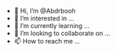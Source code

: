 - 👋 Hi, I’m @Abdrbooh
- 👀 I’m interested in ...
- 🌱 I’m currently learning ...
- 💞️ I’m looking to collaborate on ...
- 📫 How to reach me ...

<!---
Abdrbooh/Abdrbooh is a ✨ special ✨ repository because its `README.md` (this file) appears on your GitHub profile.
You can click the Preview link to take a look at your changes.
--->
